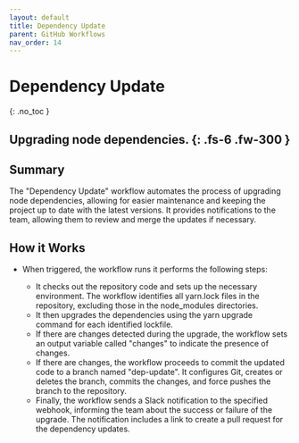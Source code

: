 ```yaml
---
layout: default
title: Dependency Update
parent: GitHub Workflows
nav_order: 14
---
```


# Dependency Update
{: .no_toc }

Upgrading node dependencies.
{: .fs-6 .fw-300 }
---

## Summary
The "Dependency Update" workflow automates the process of upgrading node dependencies, allowing for easier maintenance and keeping the project up to date with the latest versions. It provides notifications to the team, allowing them to review and merge the updates if necessary.

## How it Works

- When triggered, the workflow runs it performs the following steps:

    - It checks out the repository code and sets up the necessary environment.
    The workflow identifies all yarn.lock files in the repository, excluding those in the node_modules directories.
    - It then upgrades the dependencies using the yarn upgrade command for each identified lockfile.
    - If there are changes detected during the upgrade, the workflow sets an output variable called "changes" to indicate the presence of changes.
    - If there are changes, the workflow proceeds to commit the updated code to a branch named "dep-update". It configures Git, creates or deletes the branch, commits the changes, and force pushes the branch to the repository.
    - Finally, the workflow sends a Slack notification to the specified webhook, informing the team about the success or failure of the upgrade. The notification includes a link to create a pull request for the dependency updates.
